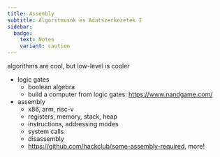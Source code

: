 ```yaml
---
title: Assembly
subtitle: Algoritmusok és Adatszerkezetek I
sidebar:
  badge:
    text: Notes
    variant: caution
---
```


algorithms are cool, but low-level is cooler

- logic gates
  - boolean algebra
  - build a computer from logic gates: <https://www.nandgame.com/>
- assembly
  - x86, arm, risc-v
  - registers, memory, stack, heap
  - instructions, addressing modes
  - system calls
  - disassembly
  - <https://github.com/hackclub/some-assembly-required>, more!
